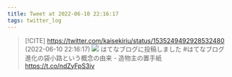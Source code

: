 ```yaml
---
title: Tweet at 2022-06-10 22:16:17
tags: twitter_log
---
```


> [!CITE] https://twitter.com/kaisekiriu/status/1535249492928532480 (2022-06-10 22:16:17)
> ![](https://twitter.com/kaisekiriu/status/1535249492928532480)
> はてなブログに投稿しました #はてなブログ
> 進化の袋小路という概念の由来 - 造物主の置手紙
> https://t.co/ndZyFpS3iv
